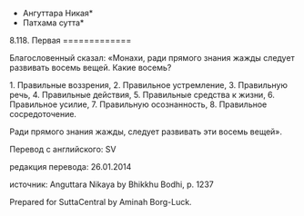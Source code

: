 * Ангуттара Никая*
* Патхама сутта*

8\.118\. Первая
\=\=\=\=\=\=\=\=\=\=\=\=\=

Благословенный сказал: «Монахи, ради прямого знания жажды следует развивать восемь вещей\. Какие восемь?

1\. Правильные воззрения,
2\. Правильное устремление,
3\. Правильную речь,
4\. Правильные действия,
5\. Правильные средства к жизни,
6\. Правильное усилие,
7\. Правильную осознанность,
8\. Правильное сосредоточение\.

Ради прямого знания жажды, следует развивать эти восемь вещей»\.

Перевод с английского: SV

редакция перевода: 26\.01\.2014

источник: Anguttara Nikaya by Bhikkhu Bodhi, p\. 1237

Prepared for SuttaCentral by Aminah Borg\-Luck\.